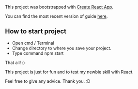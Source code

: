 This project was bootstrapped with [Create React App](https://github.com/facebookincubator/create-react-app).

You can find the most recent version of guide [here](https://github.com/facebookincubator/create-react-app/blob/master/packages/react-scripts/template/README.md).

## How to start project

- Open cmd / Terminal 
- Change directory to where you save your project.
- Type command npm start

That all! :)

This project is just for fun and to test my newbie skill with React.

Feel free to give any advice. Thank you. :D